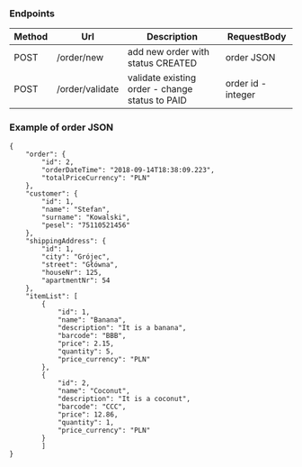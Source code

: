 ### Endpoints

| Method | Url | Description | RequestBody | 
| ------ | --- | ---------- |------------ |
| POST    |/order/new  | add new order with status CREATED | order JSON|
| POST    |/order/validate| validate existing order - change status to PAID | order id - integer|

### Example of order JSON
```HTTP
{
	"order": {
		"id": 2,
		"orderDateTime": "2018-09-14T18:38:09.223",
		"totalPriceCurrency": "PLN"
	},
	"customer": {
		"id": 1,
		"name": "Stefan",
		"surname": "Kowalski",
		"pesel": "75110521456"
	},
	"shippingAddress": {
		"id": 1,
		"city": "Grójec",
		"street": "Główna",
		"houseNr": 125,
		"apartmentNr": 54
	},
	"itemList": [
		{
			"id": 1,
			"name": "Banana",
			"description": "It is a banana",
			"barcode": "BBB",
			"price": 2.15,
			"quantity": 5,
			"price_currency": "PLN"
		},
		{
			"id": 2,
			"name": "Coconut",
			"description": "It is a coconut",
			"barcode": "CCC",
			"price": 12.86,
			"quantity": 1,
			"price_currency": "PLN"
		}
		]
}
```
